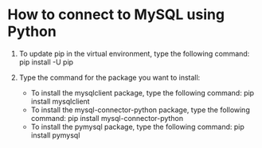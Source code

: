 # How to connect to MySQL using Python

1. To update pip in the virtual environment, type the following command:
    pip install -U pip

2. Type the command for the package you want to install:
    - To install the mysqlclient package, type the following command:
        pip install mysqlclient
    - To install the mysql-connector-python package, type the following command:
        pip install mysql-connector-python
    - To install the pymysql package, type the following command:
        pip install pymysql